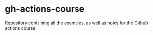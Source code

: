 # gh-actions-course
Repository containing all the examples, as well as notes for the Github actions course.
